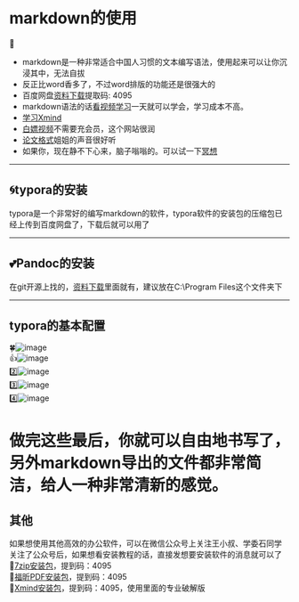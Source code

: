 # markdown的使用  
💌  
* markdown是一种非常适合中国人习惯的文本编写语法，使用起来可以让你沉浸其中，无法自拔
* 反正比word香多了，不过word排版的功能还是很强大的
* 百度网盘[资料下载](https://pan.baidu.com/s/175HL2XakJf-N6_5cXTkyyQ?pwd=4095)提取码: 4095
* markdown语法的话[看视频学习](https://www.bilibili.com/video/BV1eJ4m157kC/?spm_id_from=333.337.search-card.all.click&vd_source=d3ce499dc74c33ca1530d4cfe17677fe)一天就可以学会，学习成本不高。
* [学习Xmind](https://www.bilibili.com/video/BV1vK4y1t7zo/?spm_id_from=333.337.search-card.all.click&vd_source=d3ce499dc74c33ca1530d4cfe17677fe)
* [白嫖视频](https://www.netflixgc.com/)不需要充会员，这个网站很润
* [论文格式](https://www.bilibili.com/video/BV1794y1f7JF/?spm_id_from=333.1387.favlist.content.click&vd_source=d3ce499dc74c33ca1530d4cfe17677fe)姐姐的声音很好听
* 如果你，现在静不下心来，脑子嗡嗡的。可以试一下[冥想](https://www.bilibili.com/video/BV1Eq4y1T7DM?spm_id_from=333.788.videopod.episodes&vd_source=d3ce499dc74c33ca1530d4cfe17677fe)
***  
  
## 🌀typora的安装  
typora是一个非常好的编写markdown的软件，typora软件的安装包的压缩包已经上传到百度网盘了，下载后就可以用了  
***  
  
## 💕Pandoc的安装
在git开源上找的，[资料下载](https://pan.baidu.com/s/175HL2XakJf-N6_5cXTkyyQ?pwd=4095)里面就有，建议放在C:\Program Files这个文件夹下  
***  

## typora的基本配置  
🍀![image](https://github.com/user-attachments/assets/c4682139-38a3-45bd-b01e-235a7df387ed)  
👍![image](https://github.com/user-attachments/assets/04fca61d-0822-462b-a98f-06b617aa1ebd)  
2️⃣![image](https://github.com/user-attachments/assets/20ead1ac-5612-45c2-8846-e3e4557527d8)  
3️⃣![image](https://github.com/user-attachments/assets/349151bf-235a-4093-9dd1-6ac1de5842e1)  
4️⃣![image](https://github.com/user-attachments/assets/0ce3b793-a0bc-4a10-b2d3-f455d7b530e2)  

# 做完这些最后，你就可以自由地书写了，另外markdown导出的文件都非常简洁，给人一种非常清新的感觉。

## 其他  
如果想使用其他高效的办公软件，可以在微信公众号上关注王小叔、学委石同学  
关注了公众号后，如果想看安装教程的话，直接发想要安装软件的消息就可以了  
:bamboo:[7zip安装包](https://pan.baidu.com/s/13YohKQve_282VOXotbgreQ)，提到码：4095  
:gift_heart:[福昕PDF安装包](https://pan.baidu.com/s/1WEDX16PO4aI1v9CB7Go2gQ)，提到码：4095  
:dolls:[Xmind安装包](https://pan.baidu.com/s/15UiqIq-xzP-wlscMX0YPIw )，提到码：4095，使用里面的专业破解版
